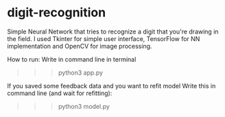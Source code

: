# digit-recognition

Simple Neural Network that tries to recognize a digit that you're drawing in the field. I used Tkinter for simple user interface, TensorFlow for NN implementation and OpenCV for image processing.

How to run:
Write in command line in terminal 
>>> python3 app.py

If you saved some feedback data and you want to refit model 
Write this in command line (and wait for refitting):
>>> python3 model.py
